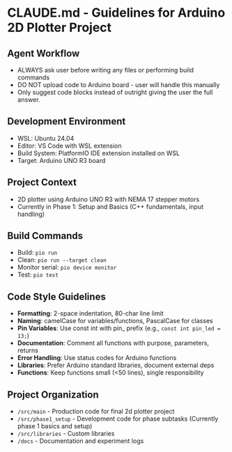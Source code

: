 # CLAUDE.md - Guidelines for Arduino 2D Plotter Project

## Agent Workflow
- ALWAYS ask user before writing any files or performing build commands
- DO NOT upload code to Arduino board - user will handle this manually
- Only suggest code blocks instead of outright giving the user the full answer.

## Development Environment
- WSL: Ubuntu 24.04
- Editor: VS Code with WSL extension
- Build System: PlatformIO IDE extension installed on WSL
- Target: Arduino UNO R3 board

## Project Context
- 2D plotter using Arduino UNO R3 with NEMA 17 stepper motors
- Currently in Phase 1: Setup and Basics (C++ fundamentals, input handling)

## Build Commands
- Build: `pio run`
- Clean: `pio run --target clean`
- Monitor serial: `pio device monitor`
- Test: `pio test`

## Code Style Guidelines
- **Formatting**: 2-space indentation, 80-char line limit
- **Naming**: camelCase for variables/functions, PascalCase for classes
- **Pin Variables**: Use const int with pin_ prefix (e.g., `const int pin_led = 13;`)
- **Documentation**: Comment all functions with purpose, parameters, returns
- **Error Handling**: Use status codes for Arduino functions
- **Libraries**: Prefer Arduino standard libraries, document external deps
- **Functions**: Keep functions small (<50 lines), single responsibility

## Project Organization
- `/src/main` - Production code for final 2d plotter project
- `/src/phase1_setup` - Development code for phase subtasks (Currently phase 1 basics and setup)
- `/src/libraries` - Custom libraries
- `/docs` - Documentation and experiment logs